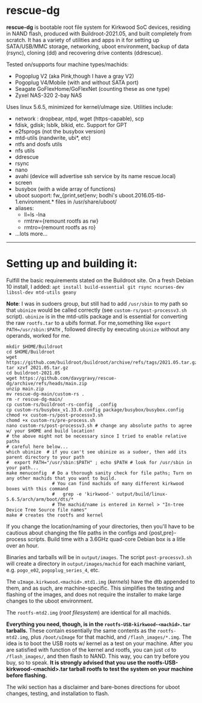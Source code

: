 # rescue-dg

**rescue-dg** is bootable root file system for Kirkwood SoC devices,
residing in NAND flash, produced with Buildroot-2021.05, and built
completely from scratch.  It has a variety of utilities and apps in it for
setting up SATA/USB/MMC storage, networking, uboot environment, backup
of data (rsync), cloning (dd) and recovering drive contents (ddrescue).

Tested on/supports four machine types/machids:
- Pogoplug V2 (aka Pink,though I have a gray V2)
- Pogoplug V4/Mobile (with and without SATA port)
- Seagate GoFlexHome/GoFlexNet (counting these as one type)
- Zyxel NAS-320 2-bay NAS 

 
Uses linux 5.6.5, minimized for kernel/uImage size.
Utilities include:
 - network : dropbear, ntpd, wget (https-capable), scp
 - fdisk, gdisk; lsblk, blkid, etc. Support for GPT
 - e2fsprogs (not the busybox version)
 - mtd-utils (nandwrite, ubi*, etc)
 - ntfs and dosfs utils
 - nfs utils
 - ddrescue
 - rsync
 - nano
 - avahi (device will advertise ssh service by its name rescue.local)
 - screen
 - busybox (with a wide array of functions)
 - uboot suoport: fw_{print,set}env; bodhi's uboot.2016.05-tld-1.environment.* files in /usr/share/uboot/
 - aliases:
     - ll=ls -lna
     - rmtrw={remount rootfs as rw}
     - rmtro={remount rootfs as ro}
 - ...lots more...

  
---  
# Setting up and building it:

Fulfill the basic requirements stated on the Buildroot site. On a fresh Debian 10 install, I added:
`apt install build-essential git rsync ncurses-dev libssl-dev
mtd-utils geany`



__Note__:  I was in sudoers group, but still had to add `/usr/sbin` to
my path so that `ubinize` would be called correctly (see `custom-rs/post-processv3.sh`
script).  `ubinize` is in the mtd-utils package and is essential for converting the raw `rootfs.tar` to a ubifs format.  For me,something like `export PATH=/usr/sbin:$PATH` , followed directly by executing `ubinize` without any operands, worked for me.




    mkdir $HOME/Buildroot
    cd $HOME/Buildroot
    wget https://github.com/buildroot/buildroot/archive/refs/tags/2021.05.tar.gz
    tar xzvf 2021.05.tar.gz
    cd buildroot-2021.05
    wget https://github.com/davygravy/rescue-dg/archive/refs/heads/main.zip
    unzip main.zip
    mv rescue-dg-main/custom-rs .
    rm -r rescue-dg-main/
    cp custom-rs/buildroot-rs-config  .config        
    cp custom-rs/busybox_v1.33.0.config package/busybox/busybox.config  
    chmod +x custom-rs/post-processv3.sh
    chomd +x custom-rs/pre-process.sh
    nano custom-rs/post-processv3.sh # change any absolute paths to agree w/ your $HOME and build location!
    # the above might not be necessary since I tried to enable relative paths
    # careful here below... 
    which ubinize  # if you can't see ubinize as a sudoer, then add its parent directory to your path
    #  export PATH="/usr/sbin:$PATH" ; echo $PATH # look for /usr/sbin in your path...
    make menuconfig  # Do a thorough sanity check for file paths; Turn on any other machids that you want to build.
                     # You can find machids of many different kirkwood boxes with this command
                     #   grep -e 'kirkwood-' output/build/linux-5.6.5/arch/arm/boot/dts/*
                     # The machid/name is entered in Kernel > "In-tree Device Tree Source file names"
    make # creates the rootfs and kernel


If you change the location/naming of your directories, then you'll have to be cautious about changing the file paths in the configs and {post,pre}-process scripts.  Build time with a 3.6GHz quad-core Debian box is a litle over an hour.  

Binaries and tarballs will be in `output/images`. The script `post-processv3.sh` will create a directory in `output/images/machid` for each machine variant, e.g. `pogo_e02`, `pogoplug_series_4`, etc.

The `uImage.kirkwood.<machid>.mtd1.img` (*kernels*) have the dtb appended to them, and as such, are machine-specific.  This simplifies the testing and flashing of the images, and does not require the installer to make large changes to the uboot environment.

The `rootfs-mtd2.img` (*root filesystem*) are identical for all machids.

__Everything you need, though, is in the `rootfs-USB-kirkwood-<machid>.tar` tarballs.__ These contain essentially the same contents as the `rootfs-mtd2.img`, plus `/boot/uImage` for that machid, and `/flash_images/*.img`. The idea is to boot the USB roots w/ kernel as a test on your machine.  After you are satisfied with function of the kernel and rootfs, you can just `cd` to  `/flash_images/`, and then flash to NAND.  This way, you can try before you buy, so to speak.  __It is strongly advised that you use the rootfs-USB-kirkwood-\<machid>.tar tarball rootfs to test the system on your machine before flashing.__   

The wiki section has a disclaimer and bare-bones directions for uboot changes, testing, and installation to flash.

